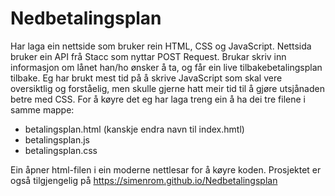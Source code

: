 # Nedbetalingsplan
Har laga ein nettside som bruker rein HTML, CSS og JavaScript. Nettsida bruker ein API frå Stacc som nyttar POST Request. Brukar skriv inn informasjon om lånet han/ho ønsker å ta, og får ein live tilbakebetalingsplan tilbake.
Eg har brukt mest tid på å skrive JavaScript som skal vere oversiktlig og forståelig, men skulle gjerne hatt meir tid til å gjøre utsjånaden betre med CSS. 
For å køyre det eg har laga treng ein å ha dei tre filene i samme mappe:
* betalingsplan.html (kanskje endra navn til index.hmtl)
* betalingsplan.js
* betalingsplan.css

Ein åpner html-filen i ein moderne nettlesar for å køyre koden.
Prosjektet er også tilgjengelig på https://simenrom.github.io/Nedbetalingsplan
